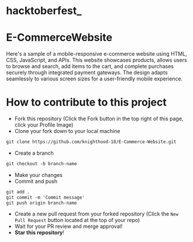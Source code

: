 # hacktoberfest_
# E-CommerceWebsite
Here's a sample of a mobile-responsive e-commerce website using HTML, CSS, JavaScript, and APIs. This website showcases products, allows users to browse and search, add items to the cart, and complete purchases securely through integrated payment gateways. The design adapts seamlessly to various screen sizes for a user-friendly mobile experience.
 
# How to contribute to this project
- Fork this repository (Click the Fork button in the top right of this page, click your Profile Image)
- Clone your fork down to your local machine

```markdown
git clone https://github.com/knighthood-18/E-Commerce-Website.git
```

- Create a branch

```markdown
git checkout -b branch-name
```

- Make your changes 
- Commit and push

```markdown
git add .
git commit -m 'Commit message'
git push origin branch-name
```

- Create a new pull request from your forked repository (Click the `New Pull Request` button located at the top of your repo)
- Wait for your PR review and merge approval!
- **Star this repository**!
